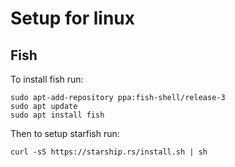 # Setup for linux 

## Fish

To install fish run:

```
sudo apt-add-repository ppa:fish-shell/release-3
sudo apt update
sudo apt install fish
```

Then to setup starfish run:

```
curl -sS https://starship.rs/install.sh | sh
```
